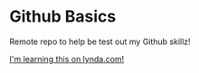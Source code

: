 Github Basics
===========================
Remote repo to help be test out my Github skillz!

[I'm learning this on lynda.com!](http://lynda.com)

